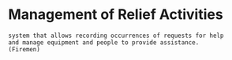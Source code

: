 # Management of Relief Activities 

    system that allows recording occurrences of requests for help 
    and manage equipment and people to provide assistance.
    (Firemen)
